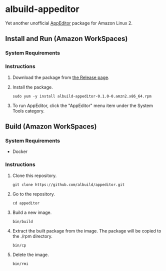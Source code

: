 # albuild-appeditor

Yet another unofficial [AppEditor] package for Amazon Linux 2.

## Install and Run (Amazon WorkSpaces)

### System Requirements

### Instructions

1. Download the package from [the Release page](https://github.com/albuild/appeditor/releases/tag/v0.1.0).

1. Install the package.

    ```
    sudo yum -y install albuild-appeditor-0.1.0-0.amzn2.x86_64.rpm
    ```

1. To run AppEditor, click the "AppEditor" menu item under the System Tools category.

## Build (Amazon WorkSpaces)

### System Requirements

* Docker

### Instructions

1. Clone this repository.

    ```
    git clone https://github.com/albuild/appeditor.git
    ```

1. Go to the repository.

    ```
    cd appeditor
    ```

1. Build a new image.

    ```
    bin/build
    ```

1. Extract the built package from the image. The package will be copied to the ./rpm directory.

    ```
    bin/cp
    ```

1. Delete the image.

    ```
    bin/rmi
    ```

[AppEditor]: https://github.com/donadigo/appeditor
